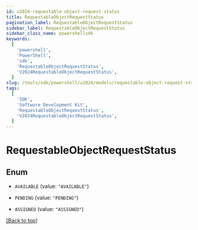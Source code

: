 ```yaml
---
id: v2024-requestable-object-request-status
title: RequestableObjectRequestStatus
pagination_label: RequestableObjectRequestStatus
sidebar_label: RequestableObjectRequestStatus
sidebar_class_name: powershellsdk
keywords:
  [
    'powershell',
    'PowerShell',
    'sdk',
    'RequestableObjectRequestStatus',
    'V2024RequestableObjectRequestStatus',
  ]
slug: /tools/sdk/powershell/v2024/models/requestable-object-request-status
tags:
  [
    'SDK',
    'Software Development Kit',
    'RequestableObjectRequestStatus',
    'V2024RequestableObjectRequestStatus',
  ]
---
```


# RequestableObjectRequestStatus

## Enum

- `AVAILABLE` (value: `"AVAILABLE"`)

- `PENDING` (value: `"PENDING"`)

- `ASSIGNED` (value: `"ASSIGNED"`)

[[Back to top]](#)
